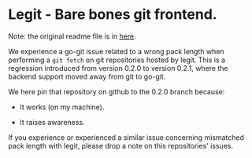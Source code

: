 Legit - Bare bones git frontend.
================================

Note: the original readme file is in [here](readme).

We experience a go-git issue related to a wrong pack length when
performing a `git fetch` on git repositories hosted by legit. This is
a regression introduced from version 0.2.0 to version 0.2.1, where the
backend support moved away from git to go-git.

We here pin that repository on github to the 0.2.0 branch because:

* It works (on my machine).

* It raises awareness.

If you experience or experienced a similar issue concerning mismatched
pack length with legit, please drop a note on this repositories'
issues.

